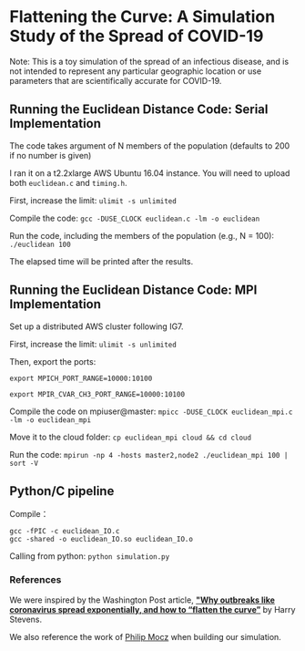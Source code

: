 # Flattening the Curve: A Simulation Study of the Spread of COVID-19

Note: This is a toy simulation of the spread of an infectious disease, and is not intended to represent any particular geographic location or use parameters that are scientifically accurate for COVID-19.

## Running the Euclidean Distance Code: Serial Implementation

The code takes argument of N members of the population (defaults to 200 if no number is given)

I ran it on a t2.2xlarge AWS Ubuntu 16.04 instance. You will need to upload both `euclidean.c` and `timing.h`.

First, increase the limit:
`ulimit -s unlimited`

Compile the code:
`gcc -DUSE_CLOCK euclidean.c -lm -o euclidean`

Run the code, including the members of the population (e.g., N = 100):
`./euclidean 100`

The elapsed time will be printed after the results.

## Running the Euclidean Distance Code: MPI Implementation

Set up a distributed AWS cluster following IG7.

First, increase the limit:
`ulimit -s unlimited`

Then, export the ports:

`export MPICH_PORT_RANGE=10000:10100`

`export MPIR_CVAR_CH3_PORT_RANGE=10000:10100`

Compile the code on mpiuser@master:
`mpicc -DUSE_CLOCK euclidean_mpi.c -lm -o euclidean_mpi`

Move it to the cloud folder: 
`cp euclidean_mpi cloud && cd cloud`

Run the code:
`mpirun -np 4 -hosts master2,node2 ./euclidean_mpi 100 | sort -V`

## Python/C pipeline

Compile：

`gcc -fPIC -c euclidean_IO.c `  
`gcc -shared -o euclidean_IO.so euclidean_IO.o`

Calling from python:
`python simulation.py`






### References

We were inspired by the Washington Post article, [**"Why outbreaks like coronavirus spread exponentially, and how to “flatten the curve”**](https://www.washingtonpost.com/graphics/2020/world/corona-simulator/) by Harry Stevens. 

We also reference the work of [Philip Mocz](https://github.com/pmocz/coronavirusToySimulation) when building our simulation.
